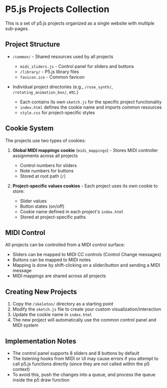 # P5.js Projects Collection

This is a set of p5.js projects organized as a single website with multiple sub-pages.

## Project Structure

- `/common/` - Shared resources used by all projects
  - `midi_sliders.js` - Control panel for sliders and buttons
  - `/library/` - P5.js library files
  - `favicon.ico` - Common favicon

- Individual project directories (e.g., `/rose_synth/`, `/rotating_animation_box/`, etc.)
  - Each contains its own `sketch.js` for the specific project functionality
  - `index.html` defines the cookie name and imports common resources
  - `style.css` for project-specific styles

## Cookie System

The projects use two types of cookies:
1. **Global MIDI mappings cookie** (`midi_mappings`) - Stores MIDI controller assignments across all projects
   - Control numbers for sliders
   - Note numbers for buttons
   - Stored at root path (`/`)

2. **Project-specific values cookies** - Each project uses its own cookie to store:
   - Slider values
   - Button states (on/off)
   - Cookie name defined in each project's `index.html`
   - Stored at project-specific paths

## MIDI Control

All projects can be controlled from a MIDI control surface:
- Sliders can be mapped to MIDI CC controls (Control Change messages)
- Buttons can be mapped to MIDI notes
- Mapping is done by shift-clicking on a slider/button and sending a MIDI message
- MIDI mappings are shared across all projects

## Creating New Projects

1. Copy the `/skeleton/` directory as a starting point
2. Modify the `sketch.js` file to create your custom visualization/interaction
3. Update the cookie name in `index.html`
4. The new project will automatically use the common control panel and MIDI system

## Implementation Notes

- The control panel supports 8 sliders and 8 buttons by default
- The listening hooks from MIDI or UI may cause errors if you attempt to call p5.js functions directly (since they are not called within the p5 context)
- To avoid this, push the changes into a queue, and process the queue inside the p5 draw function
